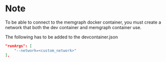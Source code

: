 # Note

To be able to connect to the memgraph docker container, you must create a network that both the dev container and memgraph container use.

The following has to be added to the devcontainer.json
```json
"runArgs": [
    "--network=<custom_network>"
],
```